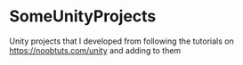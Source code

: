 # SomeUnityProjects
Unity projects that I developed from following the tutorials on https://noobtuts.com/unity and adding to them

